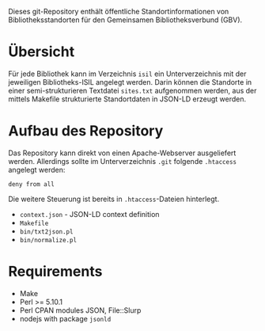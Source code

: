 Dieses git-Repository enthält öffentliche Standortinformationen von
Bibliotheksstandorten für den Gemeinsamen Bibliotheksverbund (GBV).

# Übersicht

Für jede Bibliothek kann im Verzeichnis `isil` ein Unterverzeichnis mit der
jeweiligen Bibliotheks-ISIL angelegt werden. Darin können die Standorte in
einer semi-strukturieren Textdatei `sites.txt` aufgenommen werden, aus der
mittels Makefile strukturierte Standortdaten in JSON-LD erzeugt werden.

# Aufbau des Repository

Das Repository kann direkt von einen Apache-Webserver ausgeliefert werden.
Allerdings sollte im Unterverzeichnis `.git` folgende `.htaccess` angelegt
werden:

    deny from all

Die weitere Steuerung ist bereits in `.htaccess`-Dateien hinterlegt. 

* `context.json` - JSON-LD context definition
* `Makefile` 
* `bin/txt2json.pl`
* `bin/normalize.pl`

# Requirements

* Make
* Perl >= 5.10.1
* Perl CPAN modules JSON, File::Slurp
* nodejs with package `jsonld`

